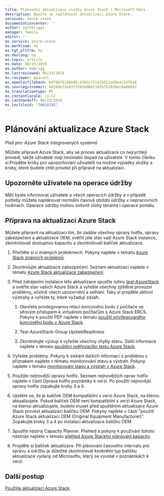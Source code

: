 ```yaml
---
title: Plánování aktualizace služby Azure Stack | Microsoft Docs
description: Naučte se naplánovat aktualizaci Azure Stack.
services: azure-stack
documentationcenter: ''
author: mattbriggs
manager: femila
editor: ''
ms.service: azure-stack
ms.workload: na
ms.tgt_pltfrm: na
ms.devlang: na
ms.topic: article
ms.date: 08/23/2019
ms.author: mabrigg
ms.lastreviewed: 08/23/2019
ms.reviewer: ppacent
ms.openlocfilehash: b4f98f61068d6c428dc17c635651ad9aac54f6a8
ms.sourcegitcommit: b8260ef3e43f3703dd0df16fb752610ec8a86942
ms.translationtype: MT
ms.contentlocale: cs-CZ
ms.lasthandoff: 08/23/2019
ms.locfileid: "70010195"
---
```

# <a name="plan-for-an-azure-stack-update"></a>Plánování aktualizace Azure Stack

*Platí pro: Azure Stack integrovaných systémů*

Můžete připravit Azure Stack, aby se proces aktualizace co nejrychleji provedl, takže uživatelé mají minimální dopad na uživatele. V tomto článku si Projděte kroky pro upozorňování uživatelů na možné výpadky služby a kroky, které budete chtít provést při přípravě na aktualizaci.

## <a name="notify-your-users-of-maintenance-operations"></a>Upozorněte uživatele na operace údržby

Měli byste informovat uživatele o všech operacích údržby a v případě potřeby můžete naplánovat normální časová období údržby v nepracovních hodinách. Operace údržby mohou ovlivnit úlohy tenanta i operace portálu.

## <a name="prepare-for-an-azure-stack-update"></a>Příprava na aktualizaci Azure Stack

Můžete připravit na aktualizaci tím, že zadáte všechny opravy hotfix, opravy zabezpečení a aktualizace OEM, ověřili jste stav vaší Azure Stack instance, zkontrolovali dostupnou kapacitu a zkontrolovali balíček aktualizace.

1. Přečtěte si o známých problémech. Pokyny najdete v tématu [Azure Stack známých problémů](https://docs.microsoft.com/azure-stack/operator/azure-stack-release-notes-known-issues-1907).

2. Zkontrolujte aktualizace zabezpečení. Seznam aktualizací najdete v tématu [Azure Stack aktualizace zabezpečení](https://docs.microsoft.com/azure-stack/operator/azure-stack-release-notes-security-updates-1907).

3. Před zahájením instalace této aktualizace spusťte rutinu [test-AzureStack](https://docs.microsoft.com/azure-stack/operator/azure-stack-diagnostic-test) a ověřte stav vašich Azure Stack a vyřešte všechny zjištěné provozní problémy, včetně všech upozornění a selhání. Taky si projděte aktivní výstrahy a vyřešte ty, které vyžadují zásah.

    1. Otevřete privilegovanou relaci koncového bodu z počítače se síťovým přístupem k virtuálním počítačům s Azure Stack ERCS. Pokyny k použití PEP najdete v tématu [použití privilegovaného koncového bodu v Azure Stack](https://docs.microsoft.com/azure-stack/operator/azure-stack-privileged-endpoint).

    2. Test-AzureStack-Group UpdateReadiness

    3. Zkontrolujte výstup a vyřešte všechny chyby stavu. Další informace najdete v tématu [spuštění ověřovacího testu Azure Stack](https://docs.microsoft.com/azure-stack/operator/azure-stack-diagnostic-test).

4. Vyřešte problémy. Pokyny k získání dalších informací o problému s příznakem najdete v tématu monitorování stavu a výstrah. Pokyny najdete v tématu [monitorování stavu a výstrah v Azure Stack](https://docs.microsoft.com/azure-stack/operator/azure-stack-monitor-health).

5. Použijte nejnovější opravy hotfix. Seznam nejnovějších oprav hotfix najdete v části Oprava hotfix poznámky k verzi. Po použití nejnovější opravy hotfix zopakujte kroky 3 a 4.

6. Ujistěte se, že je balíček OEM kompatibilní s verzí Azure Stack, na kterou aktualizujete. Pokud balíček OEM není kompatibilní s verzí Azure Stack, na kterou aktualizujete, budete muset před spuštěním aktualizace Azure Stack provést aktualizaci balíčku OEM. Pokyny najdete v části "použití Azure Stack aktualizací OEM (Original Equipment Manufacturer)". Zopakujte kroky 3 a 4 po instalaci aktualizace balíčku OEM.

7. Spusťte nástroj Capacity Planner. Přehled a pokyny k používání tohoto nástroje najdete v tématu [přehled Azure Stackho plánování kapacity](https://docs.microsoft.com/azure-stack/operator/azure-stack-capacity-planning-overview).

8. Projděte si balíček aktualizace. Při plánování časového intervalu pro správu a údržbu je důležité zkontrolovat konkrétní typ balíčku aktualizace vydaný od Microsoftu, který se vyvolal v poznámkách k verzi.

## <a name="next-steps"></a>Další postup

[Použijte aktualizaci Azure Stack](azure-stack-apply-updates.md).

